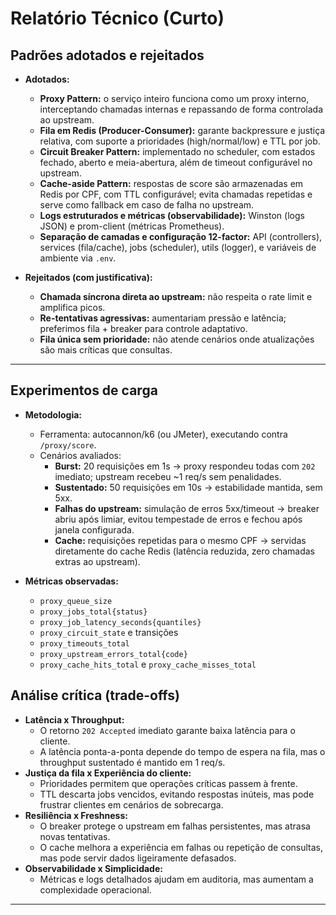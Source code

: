 # Relatório Técnico (Curto)

## Padrões adotados e rejeitados
- **Adotados:**
  - **Proxy Pattern:** o serviço inteiro funciona como um proxy interno, interceptando chamadas internas e repassando de forma controlada ao upstream.
  - **Fila em Redis (Producer-Consumer):** garante backpressure e justiça relativa, com suporte a prioridades (high/normal/low) e TTL por job.
  - **Circuit Breaker Pattern:** implementado no scheduler, com estados fechado, aberto e meia-abertura, além de timeout configurável no upstream.
  - **Cache-aside Pattern:** respostas de score são armazenadas em Redis por CPF, com TTL configurável; evita chamadas repetidas e serve como fallback em caso de falha no upstream.
  - **Logs estruturados e métricas (observabilidade):** Winston (logs JSON) e prom-client (métricas Prometheus).
  - **Separação de camadas e configuração 12-factor:** API (controllers), services (fila/cache), jobs (scheduler), utils (logger), e variáveis de ambiente via `.env`.

- **Rejeitados (com justificativa):**
  - **Chamada síncrona direta ao upstream:** não respeita o rate limit e amplifica picos.
  - **Re-tentativas agressivas:** aumentariam pressão e latência; preferimos fila + breaker para controle adaptativo.
  - **Fila única sem prioridade:** não atende cenários onde atualizações são mais críticas que consultas.

---

## Experimentos de carga
- **Metodologia:**
  - Ferramenta: autocannon/k6 (ou JMeter), executando contra `/proxy/score`.
  - Cenários avaliados:
    - **Burst:** 20 requisições em 1s → proxy respondeu todas com `202` imediato; upstream recebeu ~1 req/s sem penalidades.
    - **Sustentado:** 50 requisições em 10s → estabilidade mantida, sem 5xx.
    - **Falhas do upstream:** simulação de erros 5xx/timeout → breaker abriu após limiar, evitou tempestade de erros e fechou após janela configurada.
    - **Cache:** requisições repetidas para o mesmo CPF → servidas diretamente do cache Redis (latência reduzida, zero chamadas extras ao upstream).

- **Métricas observadas:**
  - `proxy_queue_size`
  - `proxy_jobs_total{status}`
  - `proxy_job_latency_seconds{quantiles}`
  - `proxy_circuit_state` e transições
  - `proxy_timeouts_total`
  - `proxy_upstream_errors_total{code}`
  - `proxy_cache_hits_total` e `proxy_cache_misses_total`



## Análise crítica (trade-offs)
- **Latência x Throughput:**
  - O retorno `202 Accepted` imediato garante baixa latência para o cliente.
  - A latência ponta-a-ponta depende do tempo de espera na fila, mas o throughput sustentado é mantido em 1 req/s.
- **Justiça da fila x Experiência do cliente:**
  - Prioridades permitem que operações críticas passem à frente.
  - TTL descarta jobs vencidos, evitando respostas inúteis, mas pode frustrar clientes em cenários de sobrecarga.
- **Resiliência x Freshness:**
  - O breaker protege o upstream em falhas persistentes, mas atrasa novas tentativas.
  - O cache melhora a experiência em falhas ou repetição de consultas, mas pode servir dados ligeiramente defasados.
- **Observabilidade x Simplicidade:**
  - Métricas e logs detalhados ajudam em auditoria, mas aumentam a complexidade operacional.

---
